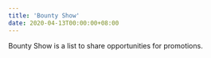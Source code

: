 ```yaml
---
title: 'Bounty Show'
date: 2020-04-13T00:00:00+08:00
---
```


Bounty Show is a list to share opportunities for promotions.
